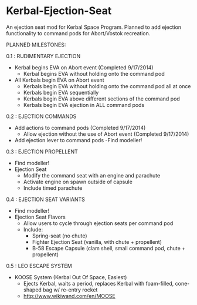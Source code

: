 Kerbal-Ejection-Seat
====================

An ejection seat mod for Kerbal Space Program. Planned to add ejection functionality to command pods for Abort/Vostok recreation. 

PLANNED MILESTONES:

0.1 : RUDIMENTARY EJECTION
  - Kerbal begins EVA on Abort event (Completed 9/17/2014)
    - Kerbal begins EVA without holding onto the command pod
  - All Kerbals begin EVA on Abort event
    - Kerbals begin EVA without holding onto the command pod all at once
    - Kerbals begin EVA sequentially
    - Kerbals begin EVA above different sections of the command pod
    - Kerbals begin EVA ejection in ALL command pods

0.2 : EJECTION COMMANDS
  - Add actions to command pods (Completed 9/17/2014)
    - Allow ejection without the use of Abort event (Completed 9/17/2014)
  - Add ejection lever to command pods
    -Find modeller!

0.3 : EJECTION PROPELLENT
  - Find modeller!
  - Ejection Seat
    - Modify the command seat with an engine and parachute
    - Activate engine on spawn outside of capsule
    - Include timed parachute

0.4 : EJECTION SEAT VARIANTS
  - Find modeller!
  - Ejection Seat Flavors
    - Allow users to cycle through ejection seats per command pod
    - Include:
      - Spring-seat (no chute)
      - Fighter Ejection Seat (vanilla, with chute + propellent)
      - B-58 Escape Capsule (clam shell, small command pod, chute + propellent)

0.5 : LEO ESCAPE SYSTEM
  - KOOSE System (Kerbal Out Of Space, Easiest)
    - Ejects Kerbal, waits a period, replaces Kerbal with foam-filled, cone-shaped bag w/ re-entry rocket
    - http://www.wikiwand.com/en/MOOSE
